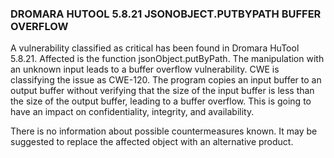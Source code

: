 ### DROMARA HUTOOL 5.8.21 JSONOBJECT.PUTBYPATH BUFFER OVERFLOW

A vulnerability classified as critical has been found in Dromara HuTool 5.8.21. Affected is the function jsonObject.putByPath. The manipulation with an unknown input leads to a buffer overflow vulnerability. CWE is 
classifying the issue as CWE-120. The program copies an input buffer to an output buffer without verifying that the size of the input buffer is less than the size of the output buffer, leading to a buffer overflow. 
This is going to have an impact on confidentiality, integrity, and availability.

There is no information about possible countermeasures known. It may be suggested to replace the affected object with an alternative product.
